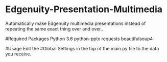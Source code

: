# Edgenuity-Presentation-Multimedia
Automatically make Edgenuity multimedia presentations instead of repeating the same exact thing over and over..

#Required Packages
Python 3.6
python-pptx
requests
beautifulsoup4

#Usage
Edit the #Global Settings in the top of the main.py file to the data you receive. 

